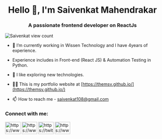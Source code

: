 <h1 align="center">Hello 👋, I'm Saivenkat Mahendrakar</h1>
<h3 align="center">A passionate frontend developer on ReactJs</h3>
<p align="left"> <img src="https://komarev.com/ghpvc/?username=themsv&label=Profile%20views&color=0e75b6&style=flat" alt="Saivenkat view count" /> </p>

- 👀 I’m currently working in Wissen Technology and I have 4years of experience.

- Experience includes in Front-end (React JS) & Automation Testing in Python.

- 🌱 I like exploring new technologies.

- 👨‍💻 This is my portfolio website at [https://themsv.github.io/](https://themsv.github.io/)

- 📫 How to reach me - saivenkat108@gmail.com

<h3 align="left">Connect with me:</h3>
<p align="left">
<a href="https://www.linkedin.com/in/themsv/" target="blank"><img align="center" src="https://raw.githubusercontent.com/rahuldkjain/github-profile-readme-generator/master/src/images/icons/Social/linked-in-alt.svg" alt="https://www.linkedin.com/in/themsv/" height="40" width="50" /></a>
<a href="https://www.instagram.com/themsv7/" target="blank"><img align="center" src="https://raw.githubusercontent.com/rahuldkjain/github-profile-readme-generator/master/src/images/icons/Social/instagram.svg" alt="https://www.instagram.com/themsv7/" height="40" width="50" /></a>
<a href="https://twitter.com/themsv7" target="blank"><img align="center" src="https://raw.githubusercontent.com/rahuldkjain/github-profile-readme-generator/master/src/images/icons/Social/twitter.svg" alt="https://twitter.com/themsv7" height="40" width="50" /></a>
<a href="https://www.facebook.com/themsv7" target="blank"><img align="center" src="https://raw.githubusercontent.com/rahuldkjain/github-profile-readme-generator/master/src/images/icons/Social/facebook.svg" alt="https://www.facebook.com/themsv7" height="40" width="50" /></a>
</p>
<!---
themsv/themsv is a ✨ special ✨ repository because its `README.md` (this file) appears on your GitHub profile.
You can click the Preview link to take a look at your changes.
--->
